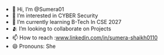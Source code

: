 - 👋 Hi, I’m @Sumera01
- 👀 I’m interested in CYBER Security
- 🌱 I’m currently learning B-Tech In CSE 2027
- 🫂 I’m looking to collaborate on Projects
- 📫 How to reach :www.linkedin.com/in/sumera-shaikh0110
- 😄 Pronouns: She
<!---
Sumera01/Sumera01 is a ✨ special ✨ repository because its `README.md` (this file) appears on your GitHub profile.
You can click the Preview link to take a look at your changes.
--->
